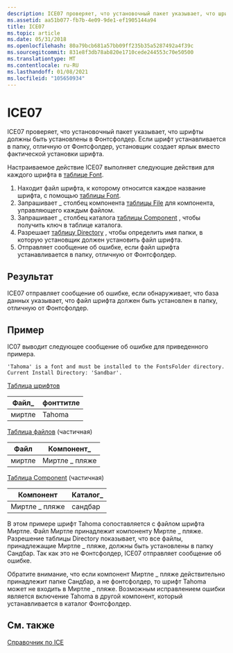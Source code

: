 ```yaml
---
description: ICE07 проверяет, что установочный пакет указывает, что шрифты должны быть установлены в Фонтсфолдер. Если шрифт устанавливается в папку, отличную от Фонтсфолдер, установщик создает ярлык вместо фактической установки шрифта.
ms.assetid: aa51b077-fb7b-4e09-9de1-ef1905144a94
title: ICE07
ms.topic: article
ms.date: 05/31/2018
ms.openlocfilehash: 80a79bcb681a57bb09ff235b35a5287492a4f39c
ms.sourcegitcommit: 831e8f3db78ab820e1710cede244553c70e50500
ms.translationtype: MT
ms.contentlocale: ru-RU
ms.lasthandoff: 01/08/2021
ms.locfileid: "105650934"
---
```

# <a name="ice07"></a>ICE07

ICE07 проверяет, что установочный пакет указывает, что шрифты должны быть установлены в Фонтсфолдер. Если шрифт устанавливается в папку, отличную от Фонтсфолдер, установщик создает ярлык вместо фактической установки шрифта.

Настраиваемое действие ICE07 выполняет следующие действия для каждого шрифта в [таблице Font](font-table.md).

1.  Находит файл шрифта, к которому относится каждое название шрифта, с помощью [таблицы Font](font-table.md).
2.  Запрашивает \_ столбец компонента [таблицы File](file-table.md) для компонента, управляющего каждым файлом.
3.  Запрашивает \_ столбец каталога [таблицы Component](component-table.md) , чтобы получить ключ в таблице каталога.
4.  Разрешает [таблицу Directory](directory-table.md) , чтобы определить имя папки, в которую установщик должен установить файл шрифта.
5.  Отправляет сообщение об ошибке, если файл шрифта устанавливается в папку, отличную от Фонтсфолдер.

## <a name="result"></a>Результат

ICE07 отправляет сообщение об ошибке, если обнаруживает, что база данных указывает, что файл шрифта должен быть установлен в папку, отличную от Фонтсфолдер.

## <a name="example"></a>Пример

IC07 выводит следующее сообщение об ошибке для приведенного примера.

``` syntax
'Tahoma' is a font and must be installed to the FontsFolder directory. Current Install Directory: 'Sandbar'.
```

[Таблица шрифтов](font-table.md)



| Файл\_ | фонттитле |
|--------|-----------|
| миртле | Tahoma    |



 

[Таблица файлов](file-table.md) (частичная)



| Файл   | Компонент\_   |
|--------|---------------|
| миртле | Миртле \_ пляже |



 

[Таблица Component](component-table.md) (частичная)



| Компонент     | Каталог\_ |
|---------------|-------------|
| Миртле \_ пляже | сандбар     |



 

В этом примере шрифт Tahoma сопоставляется с файлом шрифта Миртле. Файл Миртле принадлежит компоненту Миртле \_ пляже. Разрешение таблицы Directory показывает, что все файлы, принадлежащие Миртле \_ пляже, должны быть установлены в папку Сандбар. Так как это не Фонтсфолдер, ICE07 отправляет сообщение об ошибке.

Обратите внимание, что если компонент Миртле \_ пляже действительно принадлежит папке Сандбар, а не фонтсфолдер, то шрифт Tahoma может не входить в Миртле \_ пляже. Возможным исправлением ошибки является включение Tahoma в другой компонент, который устанавливается в каталог Фонтсфолдер.

## <a name="related-topics"></a>См. также

<dl> <dt>

[Справочник по ICE](ice-reference.md)
</dt> </dl>

 

 



